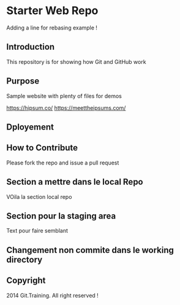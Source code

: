 # Starter Web Repo

Adding a line for rebasing example ! 

## Introduction 
This repository is for showing how Git and GitHub work



## Purpose

Sample website with plenty of files for demos

https://hipsum.co/ 
https://meettheipsums.com/

## Dployement 

## How to Contribute 
 Please fork the repo and issue a pull request 

## Section a mettre dans le local Repo 
VOila la section local repo 
## Section pour la staging area
Text pour faire semblant 

## Changement non commite dans le working directory 

## Copyright
2014 Git.Training. All right reserved !

